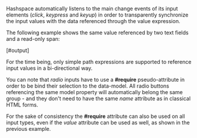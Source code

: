 
Hashspace automatically listens to the main change events of its input elements (*click*, *keypress* and *keyup*) in order to transparently synchronize the input values with the data referenced through the value expression.

The following example shows the same value referenced by two text fields and a read-only span:

[#output]

For the time being, only simple path expressions are supported to reference input values in a bi-directional way.

You can note that *radio* inputs have to use a **#require** pseudo-attribute in order to be bind their selection to the data-model. All radio buttons referencing the same model property will automatically belong the same group - and they don't need to have the same *name* attribute as in classical HTML forms.

For the sake of consistency the **#require** attribute can also be used on all input types, even if the *value* attribute can be used as well, as shown in the previous example.
